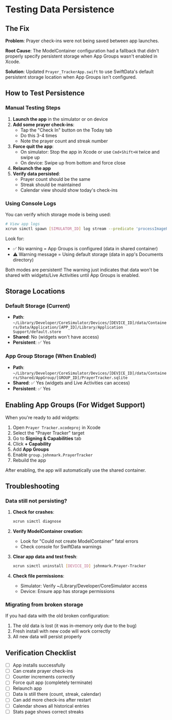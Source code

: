 # Testing Data Persistence

## The Fix

**Problem**: Prayer check-ins were not being saved between app launches.

**Root Cause**: The ModelContainer configuration had a fallback that didn't properly specify persistent storage when App Groups wasn't enabled in Xcode.

**Solution**: Updated `Prayer_TrackerApp.swift` to use SwiftData's default persistent storage location when App Groups isn't configured.

## How to Test Persistence

### Manual Testing Steps

1. **Launch the app** in the simulator or on device
2. **Add some prayer check-ins**:
   - Tap the "Check In" button on the Today tab
   - Do this 3-4 times
   - Note the prayer count and streak number
3. **Force quit the app**:
   - On simulator: Stop the app in Xcode or use `Cmd+Shift+H` twice and swipe up
   - On device: Swipe up from bottom and force close
4. **Relaunch the app**
5. **Verify data persisted**:
   - Prayer count should be the same
   - Streak should be maintained
   - Calendar view should show today's check-ins

### Using Console Logs

You can verify which storage mode is being used:

```bash
# View app logs
xcrun simctl spawn [SIMULATOR_ID] log stream --predicate 'processImagePath contains "Prayer"' --level debug
```

Look for:
- ✅ No warning = App Groups is configured (data in shared container)
- ⚠️ Warning message = Using default storage (data in app's Documents directory)

Both modes are persistent! The warning just indicates that data won't be shared with widgets/Live Activities until App Groups is enabled.

## Storage Locations

### Default Storage (Current)
- **Path**: `~/Library/Developer/CoreSimulator/Devices/[DEVICE_ID]/data/Containers/Data/Application/[APP_ID]/Library/Application Support/default.store`
- **Shared**: No (widgets won't have access)
- **Persistent**: ✅ Yes

### App Group Storage (When Enabled)
- **Path**: `~/Library/Developer/CoreSimulator/Devices/[DEVICE_ID]/data/Containers/Shared/AppGroup/[GROUP_ID]/PrayerTracker.sqlite`
- **Shared**: ✅ Yes (widgets and Live Activities can access)
- **Persistent**: ✅ Yes

## Enabling App Groups (For Widget Support)

When you're ready to add widgets:

1. Open `Prayer Tracker.xcodeproj` in Xcode
2. Select the "Prayer Tracker" target
3. Go to **Signing & Capabilities** tab
4. Click **+ Capability**
5. Add **App Groups**
6. Enable `group.johnmark.PrayerTracker`
7. Rebuild the app

After enabling, the app will automatically use the shared container.

## Troubleshooting

### Data still not persisting?

1. **Check for crashes**:
   ```bash
   xcrun simctl diagnose
   ```

2. **Verify ModelContainer creation**:
   - Look for "Could not create ModelContainer" fatal errors
   - Check console for SwiftData warnings

3. **Clear app data and test fresh**:
   ```bash
   xcrun simctl uninstall [DEVICE_ID] johnmark.Prayer-Tracker
   ```

4. **Check file permissions**:
   - Simulator: Verify ~/Library/Developer/CoreSimulator access
   - Device: Ensure app has storage permissions

### Migrating from broken storage

If you had data with the old broken configuration:

1. The old data is lost (it was in-memory only due to the bug)
2. Fresh install with new code will work correctly
3. All new data will persist properly

## Verification Checklist

- [ ] App installs successfully
- [ ] Can create prayer check-ins
- [ ] Counter increments correctly
- [ ] Force quit app (completely terminate)
- [ ] Relaunch app
- [ ] Data is still there (count, streak, calendar)
- [ ] Can add more check-ins after restart
- [ ] Calendar shows all historical entries
- [ ] Stats page shows correct streaks
